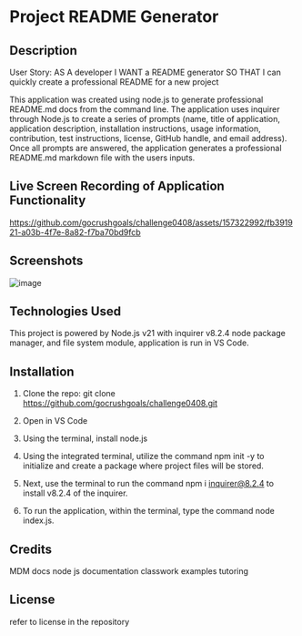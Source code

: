 # Project README Generator

## Description

User Story:
AS A developer
I WANT a README generator
SO THAT I can quickly create a professional README for a new project

This application was created using node.js to generate professional README.md docs from the command line. The application uses inquirer through Node.js to create a series of prompts (name, title of application, application description, installation instructions, usage information, contribution, test instructions, license, GitHub handle, and email address). Once all prompts are answered, the application generates a professional README.md markdown file with the users inputs. 

## Live Screen Recording of Application Functionality

https://github.com/gocrushgoals/challenge0408/assets/157322992/fb391921-a03b-4f7e-8a82-f7ba70bd9fcb

## Screenshots

![image](https://github.com/gocrushgoals/challenge0408/assets/157322992/df2218d3-5aa9-406f-b547-e43377cc7946)

## Technologies Used

This project is powered by Node.js v21 with inquirer v8.2.4 node package manager, and file system module, application is run in VS Code.

## Installation

1. Clone the repo:
   git clone https://github.com/gocrushgoals/challenge0408.git

2. Open in VS Code 

3. Using the terminal, install node.js 

4. Using the integrated terminal, utilize the command npm init -y to initialize and create a package where project files will be stored.

5. Next, use the terminal to run the command npm i inquirer@8.2.4 to install v8.2.4 of the inquirer.

6. To run the application, within the terminal, type the command node index.js.

## Credits

MDM docs
node js documentation
classwork examples
tutoring

## License

refer to license in the repository
